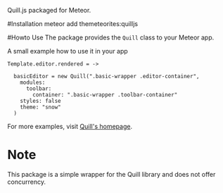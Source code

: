Quill.js packaged for Meteor.

#Installation
    meteor add themeteorites:quilljs

#Howto Use
The package provides the ```Quill``` class to your Meteor app.

A small example how to use it in your app

```
Template.editor.rendered = ->

  basicEditor = new Quill(".basic-wrapper .editor-container",
    modules:
      toolbar:
        container: ".basic-wrapper .toolbar-container"
    styles: false
    theme: "snow"
  )
```
For more examples, visit [Quill's homepage](quilljs.com).

# Note
This package is a simple wrapper for the Quill library and does not offer concurrency.
